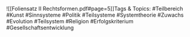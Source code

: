 
![[Foliensatz II Rechtsformen.pdf#page=5]]Tags & Topics:
   #Teilbereich
   #Kunst
   #Sinnsysteme
   #Politik
   #Teilsysteme
   #Systemtheorie
   #Zuwachs
   #Evolution
   #Teilsystem
   #Religion
   #Erfolgskriterium
   #Gesellschaftsentwicklung